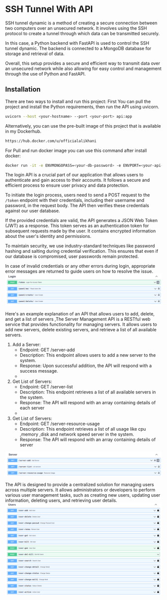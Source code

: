 # SSH Tunnel With API

SSH tunnel dynamic is a method of creating a secure connection between two computers over an unsecured network. It involves using the SSH protocol to create a tunnel through which data can be transmitted securely.

In this case, a Python backend with FastAPI is used to control the SSH tunnel dynamic. The backend is connected to a MongoDB database for storage and retrieval of data.

Overall, this setup provides a secure and efficient way to transmit data over an unsecured network while also allowing for easy control and management through the use of Python and FastAPI.

## Installation

There are two ways to install and run this project: 
First You can pull the project and install the Python requirements, then run the API using uvicorn. 

```bash
uvicorn --host <your-hostname> --port <your-port> api:app 
```

Alternatively, you can use the pre-built image of this project that is available in my Dockerhub.


```bash
https://hub.docker.com/u/officialalikhani
```

For Pull and run docker image you can use this command after install docker:
```bash
docker run -it -e ENVMONGOPASS=<your-db-password> -e ENVPORT=<your-api-port> -e ENVUSER=<your username> -e ENVPASS=<your password> -p <container-port>:<your-api-port> officialalikhani/ssh_api:latest

```

The login API is a crucial part of our application that allows users to authenticate and gain access to their accounts. It follows a secure and efficient process to ensure user privacy and data protection.

To initiate the login process, users need to send a POST request to the `/token` endpoint with their credentials, including their username and password, in the request body. The API then verifies these credentials against our user database.

If the provided credentials are valid, the API generates a JSON Web Token (JWT) as a response. This token serves as an authentication token for subsequent requests made by the user. It contains encrypted information about the user's identity and permissions.

To maintain security, we use industry-standard techniques like password hashing and salting during credential verification. This ensures that even if our database is compromised, user passwords remain protected.

In case of invalid credentials or any other errors during login, appropriate error messages are returned to guide users on how to resolve the issue.
<img src="preview/login.png" alt="Alt text">

Here's an example explanation of an API that allows users to add, delete, and get a list of servers ,The Server Management API is a RESTful web service that provides functionality for managing servers. It allows users to add new servers, delete existing servers, and retrieve a list of all available servers.

1. Add a Server:
   - Endpoint: GET /server-add
   - Description: This endpoint allows users to add a new server to the system.
   - Response: Upon successful addition, the API will respond with a success message.
   - 
2. Get List of Servers:
   - Endpoint: GET /server-list
   - Description: This endpoint retrieves a list of all available servers in the system.
   - Response: The API will respond with an array containing details of each server
   - 
3. Get List of Servers:
   - Endpoint: GET /server-resource-usage
   - Description: This endpoint retrieves a list of all usage like cpu ,memory ,disk and network speed server in the system.
   - Response: The API will respond with an array containing details of server
<img src="preview/server.png" alt="Alt text">

The API is designed to provide a centralized solution for managing users across multiple servers. It allows administrators or developers to perform various user management tasks, such as creating new users, updating user information, deleting users, and retrieving user details.
<img src="preview/user.png" alt="Alt text">
